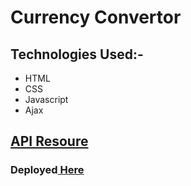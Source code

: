 # Currency Convertor
## **Technologies Used:-**
* HTML
* CSS
* Javascript
* Ajax
## [API Resoure](https://free.currencyconverterapi.com)
### Deployed[ Here ](https://vyash5075.github.io/Currency-Convertor)
